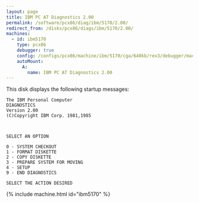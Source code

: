 ```yaml
---
layout: page
title: IBM PC AT Diagnostics 2.00
permalink: /software/pcx86/diag/ibm/5170/2.00/
redirect_from: /disks/pcx86/diags/ibm/5170/2.00/
machines:
  - id: ibm5170
    type: pcx86
    debugger: true
    config: /configs/pcx86/machine/ibm/5170/cga/640kb/rev3/debugger/machine.xml
    autoMount:
      A:
        name: IBM PC AT Diagnostics 2.00
---
```


This disk displays the following startup messages:

    The IBM Personal Computer                                                       
    DIAGNOSTICS                                                                     
    Version 2.00                                                                    
    (C)Copyright IBM Corp. 1981,1985                                                
                                                                                    
                                                                                    
                                                                                    
    SELECT AN OPTION                                                                
                                                                                    
    0 - SYSTEM CHECKOUT                                                             
    1 - FORMAT DISKETTE                                                             
    2 - COPY DISKETTE                                                               
    3 - PREPARE SYSTEM FOR MOVING                                                   
    4 - SETUP                                                                       
    9 - END DIAGNOSTICS                                                             
                                                                                    
    SELECT THE ACTION DESIRED                                                       

{% include machine.html id="ibm5170" %}
